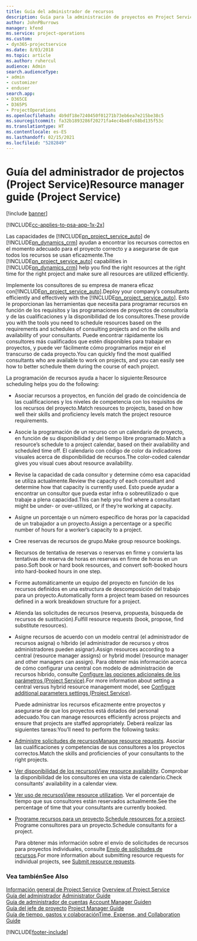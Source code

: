 ```yaml
---
title: Guía del administrador de recursos
description: Guía para la administración de proyectos en Project Service
author: JohnPBurrows
manager: kfend
ms.service: project-operations
ms.custom:
- dyn365-projectservice
ms.date: 8/03/2018
ms.topic: article
ms.author: ruhercul
audience: Admin
search.audienceType:
- admin
- customizer
- enduser
search.app:
- D365CE
- D365PS
- ProjectOperations
ms.openlocfilehash: 4b9df18e7240450f01271b73eb6ea7e215be38c5
ms.sourcegitcommit: fa32b1893286f20271fa4ec4be8fc68bd135f53c
ms.translationtype: HT
ms.contentlocale: es-ES
ms.lasthandoff: 02/15/2021
ms.locfileid: "5282849"
---
```

# <a name="resource-manager-guide-project-service"></a><span data-ttu-id="d66d8-103">Guía del administrador de projectos (Project Service)</span><span class="sxs-lookup"><span data-stu-id="d66d8-103">Resource manager guide (Project Service)</span></span>

[!include [banner](../includes/psa-now-project-operations.md)]

[!INCLUDE[cc-applies-to-psa-app-1x-2x](../includes/cc-applies-to-psa-app-1x-2x.md)]

<span data-ttu-id="d66d8-104">Las capacidades de [!INCLUDE[pn_project_service_auto](../includes/pn-project-service-auto.md)] de [!INCLUDE[pn_dynamics_crm](../includes/pn-dynamics-crm.md)] ayudan a encontrar los recursos correctos en el momento adecuado para el proyecto correcto y a asegurarse de que todos los recursos se usan eficazmente.</span><span class="sxs-lookup"><span data-stu-id="d66d8-104">The [!INCLUDE[pn_project_service_auto](../includes/pn-project-service-auto.md)] capabilities in [!INCLUDE[pn_dynamics_crm](../includes/pn-dynamics-crm.md)] help you find the right resources at the right time for the right project and make sure all resources are utilized efficiently.</span></span>  
  
 <span data-ttu-id="d66d8-105">Implemente los consultores de su empresa de manera eficaz con[!INCLUDE[pn_project_service_auto](../includes/pn-project-service-auto.md)].</span><span class="sxs-lookup"><span data-stu-id="d66d8-105">Deploy your company’s consultants efficiently and effectively with the [!INCLUDE[pn_project_service_auto](../includes/pn-project-service-auto.md)].</span></span> <span data-ttu-id="d66d8-106">Esto le proporcionan las herramientas que necesita para programar recursos en función de los requisitos y las programaciones de proyectos de consultoría y de las cualificaciones y la disponibilidad de los consultores.</span><span class="sxs-lookup"><span data-stu-id="d66d8-106">These provide you with the tools you need to schedule resources based on the requirements and schedules of consulting projects and on the skills and availability of your consultants.</span></span> <span data-ttu-id="d66d8-107">Puede encontrar rápidamente los consultores más cualificados que estén disponibles para trabajar en proyectos, y puede ver fácilmente cómo programarlos mejor en el transcurso de cada proyecto.</span><span class="sxs-lookup"><span data-stu-id="d66d8-107">You can quickly find the most qualified consultants who are available to work on projects, and you can easily see how to better schedule them during the course of each project.</span></span>  
  
 <span data-ttu-id="d66d8-108">La programación de recursos ayuda a hacer lo siguiente:</span><span class="sxs-lookup"><span data-stu-id="d66d8-108">Resource scheduling helps you do the following:</span></span>  
  
- <span data-ttu-id="d66d8-109">Asociar recursos a proyectos, en función del grado de coincidencia de las cualificaciones y los niveles de competencia con los requisitos de los recursos del proyecto.</span><span class="sxs-lookup"><span data-stu-id="d66d8-109">Match resources to projects, based on how well their skills and proficiency levels match the project resource requirements.</span></span>  
  
- <span data-ttu-id="d66d8-110">Asocie la programación de un recurso con un calendario de proyecto, en función de su disponibilidad y del tiempo libre programado.</span><span class="sxs-lookup"><span data-stu-id="d66d8-110">Match a resource’s schedule to a project calendar, based on their availability and scheduled time off.</span></span> <span data-ttu-id="d66d8-111">El calendario con código de color da indicadores visuales acerca de disponibilidad de recursos.</span><span class="sxs-lookup"><span data-stu-id="d66d8-111">The color-coded calendar gives you visual cues about resource availability.</span></span>  
  
- <span data-ttu-id="d66d8-112">Revise la capacidad de cada consultor y determine cómo esa capacidad se utiliza actualmente.</span><span class="sxs-lookup"><span data-stu-id="d66d8-112">Review the capacity of each consultant and determine how that capacity is currently used.</span></span> <span data-ttu-id="d66d8-113">Esto puede ayudar a encontrar un consultor que pueda estar infra o sobreutilizado o que trabaje a plena capacidad.</span><span class="sxs-lookup"><span data-stu-id="d66d8-113">This can help you find where a consultant might be under- or over-utilized, or if they’re working at capacity.</span></span>  
  
- <span data-ttu-id="d66d8-114">Asigne un porcentaje o un número específico de horas por la capacidad de un trabajador a un proyecto.</span><span class="sxs-lookup"><span data-stu-id="d66d8-114">Assign a percentage or a specific number of hours for a worker’s capacity to a project.</span></span>  
  
- <span data-ttu-id="d66d8-115">Cree reservas de recursos de grupo.</span><span class="sxs-lookup"><span data-stu-id="d66d8-115">Make group resource bookings.</span></span>  
  
- <span data-ttu-id="d66d8-116">Recursos de tentativa de reservas o reservas en firme y convierta las tentativas de reserva de horas en reservas en firme de horas en un paso.</span><span class="sxs-lookup"><span data-stu-id="d66d8-116">Soft book or hard book resources, and convert soft-booked hours into hard-booked hours in one step.</span></span>  
  
- <span data-ttu-id="d66d8-117">Forme automáticamente un equipo del proyecto en función de los recursos definidos en una estructura de descomposición del trabajo para un proyecto.</span><span class="sxs-lookup"><span data-stu-id="d66d8-117">Automatically form a project team based on resources defined in a work breakdown structure for a project.</span></span>  
  
- <span data-ttu-id="d66d8-118">Atienda las solicitudes de recursos (reserva, propuesta, búsqueda de recursos de sustitución).</span><span class="sxs-lookup"><span data-stu-id="d66d8-118">Fulfill resource requests (book, propose, find substitute resources).</span></span>  
  
- <span data-ttu-id="d66d8-119">Asigne recursos de acuerdo con un modelo central (el administrador de recursos asigna) o híbrido (el administrador de recursos y otros administradores pueden asignar).</span><span class="sxs-lookup"><span data-stu-id="d66d8-119">Assign resources according to a central (resource manager assigns) or hybrid model (resource manager and other managers can assign).</span></span> <span data-ttu-id="d66d8-120">Para obtener más información acerca de cómo configurar una central con modelo de administración de recursos híbrido, consulte [Configure las opciones adicionales de los parámetros (Project Service)](../psa/configure-additional-parameters-settings.md).</span><span class="sxs-lookup"><span data-stu-id="d66d8-120">For more information about setting a central versus hybrid resource management model, see [Configure additional parameters settings (Project Service)](../psa/configure-additional-parameters-settings.md).</span></span>  
  
  <span data-ttu-id="d66d8-121">Puede administrar los recursos eficazmente entre proyectos y asegurarse de que los proyectos está dotados del personal adecuado.</span><span class="sxs-lookup"><span data-stu-id="d66d8-121">You can manage resources efficiently across projects and ensure that projects are staffed appropriately.</span></span> <span data-ttu-id="d66d8-122">Deberá realizar las siguientes tareas:</span><span class="sxs-lookup"><span data-stu-id="d66d8-122">You’ll need to perform the following tasks:</span></span>  
  
- <span data-ttu-id="d66d8-123">[Administre solicitudes de recursos](../psa/manage-resource-requests.md)</span><span class="sxs-lookup"><span data-stu-id="d66d8-123">[Manage resource requests](../psa/manage-resource-requests.md).</span></span> <span data-ttu-id="d66d8-124">Asociar las cualificaciones y competencias de sus consultores a los proyectos correctos.</span><span class="sxs-lookup"><span data-stu-id="d66d8-124">Match the skills and proficiencies of your consultants to the right projects.</span></span>  
  
- <span data-ttu-id="d66d8-125">[Ver disponibilidad de los recursos](../psa/view-resource-availability.md)</span><span class="sxs-lookup"><span data-stu-id="d66d8-125">[View resource availability](../psa/view-resource-availability.md).</span></span> <span data-ttu-id="d66d8-126">Comprobar la disponibilidad de los consultores en una vista de calendario.</span><span class="sxs-lookup"><span data-stu-id="d66d8-126">Check consultants’ availability in a calendar view.</span></span>  
  
- <span data-ttu-id="d66d8-127">[Ver uso de recursos](../psa/view-resource-utilization.md)</span><span class="sxs-lookup"><span data-stu-id="d66d8-127">[View resource utilization](../psa/view-resource-utilization.md).</span></span> <span data-ttu-id="d66d8-128">Ver el porcentaje de tiempo que sus consultores están reservados actualmente.</span><span class="sxs-lookup"><span data-stu-id="d66d8-128">See the percentage of time that your consultants are currently booked.</span></span>  
  
- <span data-ttu-id="d66d8-129">[Programe recursos para un proyecto](../psa/schedule-resources-project.md).</span><span class="sxs-lookup"><span data-stu-id="d66d8-129">[Schedule resources for a project](../psa/schedule-resources-project.md).</span></span> <span data-ttu-id="d66d8-130">Programe consultores para un proyecto.</span><span class="sxs-lookup"><span data-stu-id="d66d8-130">Schedule consultants for a project.</span></span>  
  
  <span data-ttu-id="d66d8-131">Para obtener más información sobre el envío de solicitudes de recursos para proyectos individuales, consulte [Envío de solicitudes de recursos](../psa/submit-resource-requests.md).</span><span class="sxs-lookup"><span data-stu-id="d66d8-131">For more information about submitting resource requests for individual projects, see [Submit resource requests](../psa/submit-resource-requests.md).</span></span>  
  
### <a name="see-also"></a><span data-ttu-id="d66d8-132">Vea también</span><span class="sxs-lookup"><span data-stu-id="d66d8-132">See Also</span></span>  
 <span data-ttu-id="d66d8-133">[Información general de Project Service](../psa/overview.md) </span><span class="sxs-lookup"><span data-stu-id="d66d8-133">[Overview of Project Service](../psa/overview.md) </span></span>  
 <span data-ttu-id="d66d8-134">[Guía del administrador](../psa/admin-guide.md) </span><span class="sxs-lookup"><span data-stu-id="d66d8-134">[Administrator Guide](../psa/admin-guide.md) </span></span>  
 <span data-ttu-id="d66d8-135">[Guía de administrador de cuentas](../psa/account-manager-guide.md) </span><span class="sxs-lookup"><span data-stu-id="d66d8-135">[Account Manager Guiden](../psa/account-manager-guide.md) </span></span>  
 <span data-ttu-id="d66d8-136">[Guía del jefe de proyecto](../psa/project-manager-guide.md) </span><span class="sxs-lookup"><span data-stu-id="d66d8-136">[Project Manager Guide](../psa/project-manager-guide.md) </span></span>  
 [<span data-ttu-id="d66d8-137">Guía de tiempo, gastos y colaboración</span><span class="sxs-lookup"><span data-stu-id="d66d8-137">Time, Expense, and Collaboration Guide</span></span>](../psa/time-expense-collaboration-guide.md)


[!INCLUDE[footer-include](../includes/footer-banner.md)]